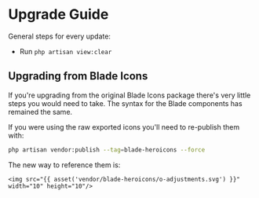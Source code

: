 # Upgrade Guide

General steps for every update:

- Run `php artisan view:clear`

## Upgrading from Blade Icons

If you're upgrading from the original Blade Icons package there's very little steps you would need to take. The syntax for the Blade components has remained the same.

If you were using the raw exported icons you'll need to re-publish them with:

```bash
php artisan vendor:publish --tag=blade-heroicons --force
```

The new way to reference them is:

```blade
<img src="{{ asset('vendor/blade-heroicons/o-adjustments.svg') }}" width="10" height="10"/>
```

